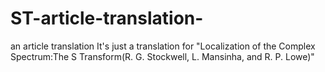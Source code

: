 # ST-article-translation-
an article translation
It's just a translation for "Localization of the Complex Spectrum:The S Transform(R. G. Stockwell, L. Mansinha, and R. P. Lowe)"
